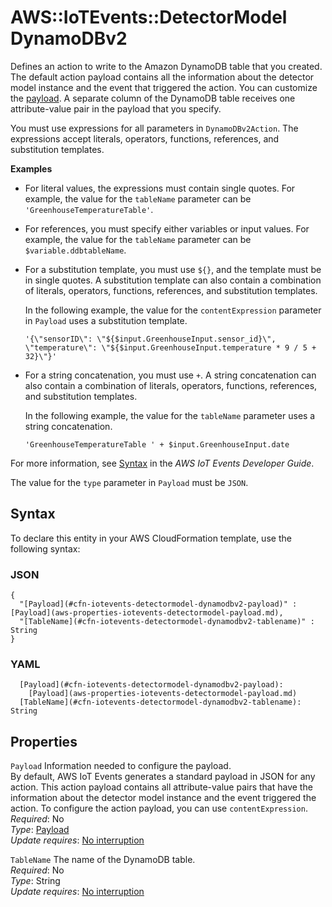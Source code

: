 # AWS::IoTEvents::DetectorModel DynamoDBv2<a name="aws-properties-iotevents-detectormodel-dynamodbv2"></a>

Defines an action to write to the Amazon DynamoDB table that you created\. The default action payload contains all the information about the detector model instance and the event that triggered the action\. You can customize the [payload](https://docs.aws.amazon.com/iotevents/latest/apireference/API_Payload.html)\. A separate column of the DynamoDB table receives one attribute\-value pair in the payload that you specify\.

You must use expressions for all parameters in `DynamoDBv2Action`\. The expressions accept literals, operators, functions, references, and substitution templates\.

**Examples**
+ For literal values, the expressions must contain single quotes\. For example, the value for the `tableName` parameter can be `'GreenhouseTemperatureTable'`\.
+ For references, you must specify either variables or input values\. For example, the value for the `tableName` parameter can be `$variable.ddbtableName`\.
+ For a substitution template, you must use `${}`, and the template must be in single quotes\. A substitution template can also contain a combination of literals, operators, functions, references, and substitution templates\.

  In the following example, the value for the `contentExpression` parameter in `Payload` uses a substitution template\. 

   `'{\"sensorID\": \"${$input.GreenhouseInput.sensor_id}\", \"temperature\": \"${$input.GreenhouseInput.temperature * 9 / 5 + 32}\"}'` 
+ For a string concatenation, you must use `+`\. A string concatenation can also contain a combination of literals, operators, functions, references, and substitution templates\.

  In the following example, the value for the `tableName` parameter uses a string concatenation\. 

   `'GreenhouseTemperatureTable ' + $input.GreenhouseInput.date` 

For more information, see [Syntax](https://docs.aws.amazon.com/iotevents/latest/developerguide/expression-syntax.html) in the *AWS IoT Events Developer Guide*\.

The value for the `type` parameter in `Payload` must be `JSON`\.

## Syntax<a name="aws-properties-iotevents-detectormodel-dynamodbv2-syntax"></a>

To declare this entity in your AWS CloudFormation template, use the following syntax:

### JSON<a name="aws-properties-iotevents-detectormodel-dynamodbv2-syntax.json"></a>

```
{
  "[Payload](#cfn-iotevents-detectormodel-dynamodbv2-payload)" : [Payload](aws-properties-iotevents-detectormodel-payload.md),
  "[TableName](#cfn-iotevents-detectormodel-dynamodbv2-tablename)" : String
}
```

### YAML<a name="aws-properties-iotevents-detectormodel-dynamodbv2-syntax.yaml"></a>

```
  [Payload](#cfn-iotevents-detectormodel-dynamodbv2-payload): 
    [Payload](aws-properties-iotevents-detectormodel-payload.md)
  [TableName](#cfn-iotevents-detectormodel-dynamodbv2-tablename): String
```

## Properties<a name="aws-properties-iotevents-detectormodel-dynamodbv2-properties"></a>

`Payload`  <a name="cfn-iotevents-detectormodel-dynamodbv2-payload"></a>
Information needed to configure the payload\.  
By default, AWS IoT Events generates a standard payload in JSON for any action\. This action payload contains all attribute\-value pairs that have the information about the detector model instance and the event triggered the action\. To configure the action payload, you can use `contentExpression`\.  
*Required*: No  
*Type*: [Payload](aws-properties-iotevents-detectormodel-payload.md)  
*Update requires*: [No interruption](https://docs.aws.amazon.com/AWSCloudFormation/latest/UserGuide/using-cfn-updating-stacks-update-behaviors.html#update-no-interrupt)

`TableName`  <a name="cfn-iotevents-detectormodel-dynamodbv2-tablename"></a>
The name of the DynamoDB table\.  
*Required*: No  
*Type*: String  
*Update requires*: [No interruption](https://docs.aws.amazon.com/AWSCloudFormation/latest/UserGuide/using-cfn-updating-stacks-update-behaviors.html#update-no-interrupt)